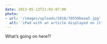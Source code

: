 ```yaml
---
date: 2013-05-12T21:02-07:00
photo:
- url: '/images/uploads/2018/70559beaa5.jpg'
  alt: 'iPad with an article displayed on it'
---
```

What’s going on here?!

